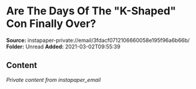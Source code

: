 # Are The Days Of The "K-Shaped" Con Finally Over?

**Source:** instapaper-private://email/3fdacf0712106660058e195f96a6b66b/
**Folder:** Unread
**Added:** 2021-03-02T09:55:39




## Content
*Private content from instapaper_email*
